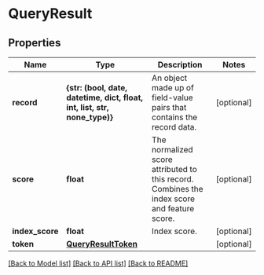 # QueryResult


## Properties
Name | Type | Description | Notes
------------ | ------------- | ------------- | -------------
**record** | **{str: (bool, date, datetime, dict, float, int, list, str, none_type)}** | An object made up of field-value pairs that contains the record data. | [optional] 
**score** | **float** | The normalized score attributed to this record. Combines the index score and feature score. | [optional] 
**index_score** | **float** | Index score. | [optional] 
**token** | [**QueryResultToken**](QueryResultToken.md) |  | [optional] 

[[Back to Model list]](../README.md#documentation-for-models) [[Back to API list]](../README.md#documentation-for-api-endpoints) [[Back to README]](../README.md)


